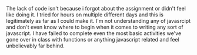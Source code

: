 The lack of code isn't because i forgot about the assignment or didn't feel like doing it. I tried for hours on multiple different days and this is legitimately as far as I could make it. I'm not understanding any of javasrcipt and don't even know where to begin when it comes to writing any sort of javascript. I have failed to complete even the most basic activities we've gone over in class with functions or anything javascript related and feel unbelievably far behind.   
